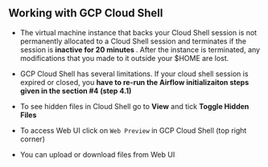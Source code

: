 ## Working with GCP Cloud Shell

- The virtual machine instance that backs your Cloud Shell session is not permanently allocated to a Cloud Shell session and terminates if the session is <strong> inactive for 20 minutes </strong>. After the instance is terminated, any modifications that you made to it outside your $HOME are lost.

- GCP Cloud Shell has several limitations. If your cloud shell session is expired or closed, you <strong> have to re-run the Airflow initializaiton steps given in the section #4 (step 4.1)</strong>

- To see hidden files in Cloud Shell go to <strong>View</strong> and tick <strong>Toggle Hidden Files</strong>

- To access Web UI click on `Web Preview` in GCP Cloud Shell (top right corner)

- You can upload or download files from Web UI
